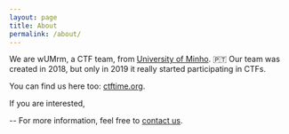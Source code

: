 ```yaml
---
layout: page
title: About
permalink: /about/
---
```


We are wUMrm, a CTF team, from [University of Minho](https://www.uminho.pt). 🇵🇹 
Our team was created in 2018, but only in 2019 it really started participating in CTFs.

You can find us here too: [ctftime.org](https://ctftime.org/team/83433).

If you are interested, 
 
--
For more information, feel free to [contact us](mailto:wumrmteam@pm.me).

